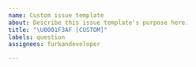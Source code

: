 ```yaml
---
name: Custom issue template
about: Describe this issue template's purpose here.
title: "\U0001F3AF [CUSTOM]"
labels: question
assignees: furkandeveloper

---
```



